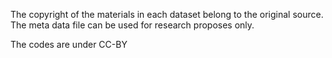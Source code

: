 The copyright of the materials in each dataset belong to the original source. The meta data file can be used for research proposes only.

The codes are under CC-BY